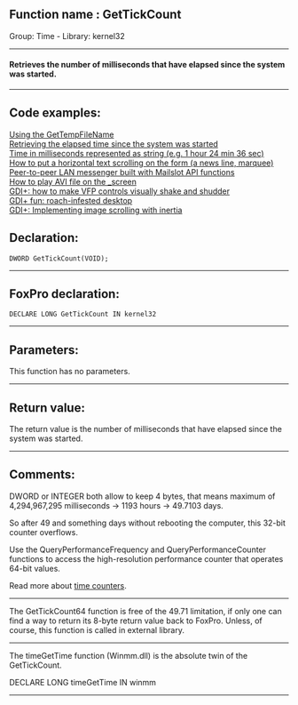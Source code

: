 
## Function name : GetTickCount
Group: Time - Library: kernel32    
***  


#### Retrieves the number of milliseconds that have elapsed since the system was started.
***  


## Code examples:
[Using the GetTempFileName](../../samples/sample_016.md)  
[Retrieving the elapsed time since the system was started](../../samples/sample_066.md)  
[Time in milliseconds represented as string (e.g. 1 hour 24 min 36 sec)](../../samples/sample_105.md)  
[How to put a horizontal text scrolling on the form (a news line, marquee)](../../samples/sample_352.md)  
[Peer-to-peer LAN messenger built with Mailslot API functions](../../samples/sample_410.md)  
[How to play AVI file on the _screen](../../samples/sample_430.md)  
[GDI+: how to make VFP controls visually shake and shudder](../../samples/sample_526.md)  
[GDI+ fun: roach-infested desktop](../../samples/sample_548.md)  
[GDI+: Implementing image scrolling with inertia](../../samples/sample_595.md)  

## Declaration:
```foxpro  
DWORD GetTickCount(VOID);  
```  
***  


## FoxPro declaration:
```foxpro  
DECLARE LONG GetTickCount IN kernel32  
```  
***  


## Parameters:
This function has no parameters.  
***  


## Return value:
The return value is the number of milliseconds that have elapsed since the system was started.  
***  


## Comments:
DWORD or INTEGER both allow to keep 4 bytes, that means maximum of 4,294,967,295 milliseconds -> 1193 hours -> 49.7103 days.   
  
So after 49 and something days without rebooting the computer, this 32-bit counter overflows.  
  
Use the QueryPerformanceFrequency and QueryPerformanceCounter functions to access the high-resolution performance counter that operates 64-bit values.  
  
Read more about <a href="http://cs-www.bu.edu/groups/realtime/SRMS-NT/event_scheduling.htm">time counters</a>.  
  
* * *  
The GetTickCount64 function is free of the 49.71 limitation, if only one can find a way to return its 8-byte return value back to FoxPro. Unless, of course, this function is called in external library.  
  
* * *  
The timeGetTime function (Winmm.dll) is the absolute twin of the GetTickCount.  
<div class="precode">DECLARE LONG timeGetTime IN winmm</div>  
  
***  

